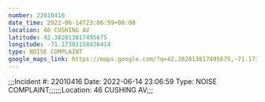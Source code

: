 ```yaml
---
number: 22010416
date_time: 2022-06-14T23:06:59+00:00
location: 46 CUSHING AV
latitude: 42.382013817495675
longitude: -71.17302158436414
type: NOISE COMPLAINT
google_maps_link: https://maps.google.com/?q=42.382013817495675,-71.17302158436414
---
```


;;;Incident #: 22010416  Date: 2022-06-14 23:06:59   Type: NOISE COMPLAINT;;;;;;Location: 46 CUSHING AV;;;
